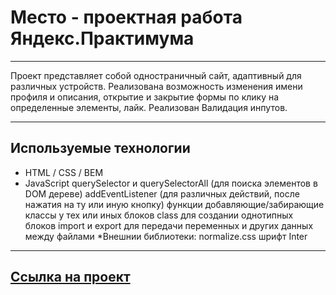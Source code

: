 # Место - проектная работа Яндекс.Практимума

---

Проект представляет собой одностраничный сайт, адаптивный для различных устройств. Реализована возможность изменения имени профиля и описания, открытие и закрытие формы по клику на определенные элементы, лайк. Реализован Валидация инпутов.

---

## Используемые технологии
* HTML / CSS / BEM
* JavaScript
      querySelector и querySelectorAll (для поиска элементов в DOM дереве)
      addEventListener (для различных действий, после нажатия на ту или иную кнопку)
      функции добавляющие/забирающие классы у тех или иных блоков
      class для создании однотипных блоков
      import и export для передачи переменных и других данных между файлами
*Внешнии библиотеки:
      normalize.css
      шрифт Inter
---

[Ссылка на проект](https://edgar0995.github.io/mesto/)
---

